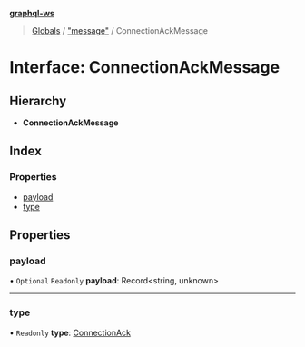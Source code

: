 **[graphql-ws](../README.md)**

> [Globals](../README.md) / ["message"](../modules/_message_.md) / ConnectionAckMessage

# Interface: ConnectionAckMessage

## Hierarchy

* **ConnectionAckMessage**

## Index

### Properties

* [payload](_message_.connectionackmessage.md#payload)
* [type](_message_.connectionackmessage.md#type)

## Properties

### payload

• `Optional` `Readonly` **payload**: Record\<string, unknown>

___

### type

• `Readonly` **type**: [ConnectionAck](../enums/_message_.messagetype.md#connectionack)
